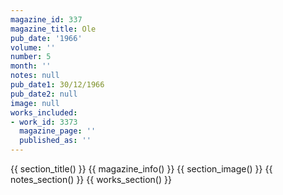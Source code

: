 ```yaml
---
magazine_id: 337
magazine_title: Ole
pub_date: '1966'
volume: ''
number: 5
month: ''
notes: null
pub_date1: 30/12/1966
pub_date2: null
image: null
works_included:
- work_id: 3373
  magazine_page: ''
  published_as: ''
---
```


{{ section_title() }}
{{ magazine_info() }}
{{ section_image() }}
{{ notes_section() }}
{{ works_section() }}
